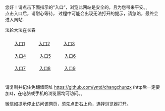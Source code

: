 您好！请点击下面指示的“入口”，浏览此网站是安全的，且为您带来平安。。 <br/>
点击入口后，请耐心等待， 过程中可能会出现无法打开的提示，请忽略，最终会进入网站. </br>

法轮大法在长春<br/>
<div style="padding:10px"><a style="margin:20px" target="_blank" href="https://d28n45xq24kk4i.cloudfront.net/2Qpsp?eoqephr" id="ccLink1" rel="nofollow">入口1</a> <a target="_blank" style="margin:20px" href="https://d1vpjp5kojyowb.cloudfront.net/2Qpsp?gbkxoc" id="ccLink2" rel="nofollow">入口2</a> <a style="margin:20px" target="_blank" href="https://d8na0za9hxm9o.cloudfront.net/2Qpsp?ldame" id="ccLink3" rel="nofollow">入口3</a></div>

<div style="padding:10px" ><a style="margin:20px" target="_blank" href="https://d28n45xq24kk4i.cloudfront.net/2Qpsp?eoqephr" id="ccLink4" rel="nofollow">入口4</a> <a style="margin:20px" href="https://d1vpjp5kojyowb.cloudfront.net/2Qpsp?gbkxoc" target="_blank" id="ccLink5" rel="nofollow">入口5</a> <a style="margin:20px" href="https://d8na0za9hxm9o.cloudfront.net/2Qpsp?ldame" target="_blank" id="ccLink6" rel="nofollow">入口6</a></div>

<div style="padding:10px"><a style="margin:20px" target="_blank" href="https://d28n45xq24kk4i.cloudfront.net/2Qpsp?eoqephr" id="ccLink7" rel="nofollow">入口7</a> <a style="margin:20px" href="https://d1vpjp5kojyowb.cloudfront.net/2Qpsp?gbkxoc" target="_blank" id="ccLink8" rel="nofollow">入口8</a> <a style="margin:20px" target="_blank" href="https://d8na0za9hxm9o.cloudfront.net/2Qpsp?ldame" id="ccLink9" rel="nofollow">入口9</a></div>

<br/>



请复制并记住免翻墙网址 https://github.com/yntd/changchunzx (http后一定要加s)，在电脑或手机的浏览器均可访问。。<br/>

微信如提示停止访问该网页，须先点击右上角，选择浏览器打开。

